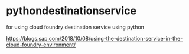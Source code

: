 # pythondestinationservice

for using cloud foundry destination service using python 

https://blogs.sap.com/2018/10/08/using-the-destination-service-in-the-cloud-foundry-environment/
